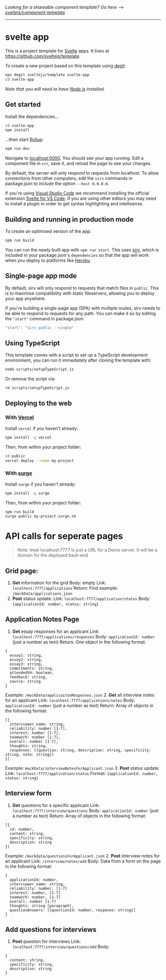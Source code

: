 _Looking for a shareable component template? Go here --> [sveltejs/component-template](https://github.com/sveltejs/component-template)_

---

# svelte app

This is a project template for [Svelte](https://svelte.dev) apps. It lives at https://github.com/sveltejs/template.

To create a new project based on this template using [degit](https://github.com/Rich-Harris/degit):

```bash
npx degit sveltejs/template svelte-app
cd svelte-app
```

_Note that you will need to have [Node.js](https://nodejs.org) installed._

## Get started

Install the dependencies...

```bash
cd svelte-app
npm install
```

...then start [Rollup](https://rollupjs.org):

```bash
npm run dev
```

Navigate to [localhost:5000](http://localhost:5000). You should see your app running. Edit a component file in `src`, save it, and reload the page to see your changes.

By default, the server will only respond to requests from localhost. To allow connections from other computers, edit the `sirv` commands in package.json to include the option `--host 0.0.0.0`.

If you're using [Visual Studio Code](https://code.visualstudio.com/) we recommend installing the official extension [Svelte for VS Code](https://marketplace.visualstudio.com/items?itemName=svelte.svelte-vscode). If you are using other editors you may need to install a plugin in order to get syntax highlighting and intellisense.

## Building and running in production mode

To create an optimised version of the app:

```bash
npm run build
```

You can run the newly built app with `npm run start`. This uses [sirv](https://github.com/lukeed/sirv), which is included in your package.json's `dependencies` so that the app will work when you deploy to platforms like [Heroku](https://heroku.com).

## Single-page app mode

By default, sirv will only respond to requests that match files in `public`. This is to maximise compatibility with static fileservers, allowing you to deploy your app anywhere.

If you're building a single-page app (SPA) with multiple routes, sirv needs to be able to respond to requests for _any_ path. You can make it so by editing the `"start"` command in package.json:

```js
"start": "sirv public --single"
```

## Using TypeScript

This template comes with a script to set up a TypeScript development environment, you can run it immediately after cloning the template with:

```bash
node scripts/setupTypeScript.js
```

Or remove the script via:

```bash
rm scripts/setupTypeScript.js
```

## Deploying to the web

### With [Vercel](https://vercel.com)

Install `vercel` if you haven't already:

```bash
npm install -g vercel
```

Then, from within your project folder:

```bash
cd public
vercel deploy --name my-project
```

### With [surge](https://surge.sh/)

Install `surge` if you haven't already:

```bash
npm install -g surge
```

Then, from within your project folder:

```bash
npm run build
surge public my-project.surge.sh
```

# API calls for seperate pages

> Note: treat localhost:7777 is just a URL for a Demo server. It will be a domain for the deployed back-end

## Grid page:

1. **Get** information for the grid
   Body: empty
   Link: `localhost:7777/applications`
   Return: Find example: `/mockData/applications.json`
2. **Post** status update:
   Link: `localhost:7777/application/status`
   Body: `{applicationId: number, status: string}`

## Application Notes Page

1. **Get** essay responses for an applicant
   Link: `localhost:7777/applications/responses`
   Body: `applicationId: number` (just a number as text)
   Return: One object in the following format:

```
{
  essay1: string,
  essay2: string,
  essay3: string,
  commitments: string,
  attendedVH: boolean,
  feedback: string,
  source: string
}
```

Example: `/mockData/applicaitonResponses.json` 2. **Get** all interview notes for an applicant
Link: `localhost:7777/applications/notes`
Body: `applicationId: number` (just a number as text)
Return: Array of objects in the following format:

```
[{
  interviewer_name: string,
  reliability: number [1-7],
  interest: number [1-7],
  teamwork: number [1-7],
  overall: number [1-7],
  thoughts: string,
  responses: [{question: string, description: string, specificity: string, note: string}]
}]
```

Example: `mockData/interviewNotesForApplicant.json` 3. **Post** status update:
Link: `localhost:7777/application/status`
Format: `{applicationId: number, status: string}`

## Interview form

1. **Get** questions for a specific applicant
   Link: `localhost:7777/interview/questions`
   Body: `applicationId: number` (just a number as text)
   Return: Array of objects in the following format:

```
[{
  id: number,
  content: string,
  specificity: string,
  description: string
}]
```

Example: `/mockdata/questionsForApplicant.json` 2. **Post** interview notes for an applicant
Link: `/interview/notes/add`
Body: Data from a form on the page in the following format:

```
{
  applicationId: number,
  interviewer_name: string,
  reliability: number, [1-7]
  interest: number, [1-7]
  teamwork: number, [1-7]
  overall: number [1-7]
  thoughts: string [paragraph],
  questionAnswers: [{questionId: number, response: string}]
}
```

## Add questions for interviews

1. **Post** question for interviews
   Link: `localhost:7777/interview/questions/add`
   Body:

```
{
  content: string,
  specificity: string,
  description: string
}
```
